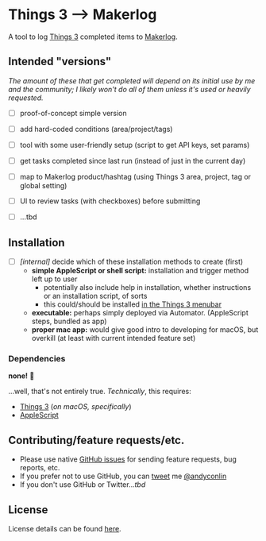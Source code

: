 # Things 3 --> Makerlog
A tool to log [Things 3](https://culturedcode.com/things/) completed items to [Makerlog](https://getmakerlog.com).

## Intended "versions"
_The amount of these that get completed will depend on its initial use by me and the community; I likely won't do all of them unless it's used or heavily requested._
+ [ ] proof-of-concept simple version
+ [ ] add hard-coded conditions (area/project/tags)
+ [ ] tool with some user-friendly setup (script to get API keys, set params)
+ [ ] get tasks completed since last run (instead of just in the current day)
+ [ ] map to Makerlog product/hashtag (using Things 3 area, project, tag or global setting)
+ [ ] UI to review tasks (with checkboxes) before submitting
+ [ ] ...tbd


## Installation

- [ ] _[internal]_ decide which of these installation methods to create (first)
  - **simple AppleScript or shell script:** installation and trigger method left up to user
    - potentially also include help in installation, whether instructions or an installation script, of sorts
    - this could/should be installed [in the Things 3 menubar](https://support.culturedcode.com/customer/en/portal/articles/2803572-using-applescript-with-things#add-scripts-to-your-menu-bar)
  - **executable:** perhaps simply deployed via Automator. (AppleScript steps, bundled as app)
  - **proper mac app:** would give good intro to developing for macOS, but overkill (at least with current intended feature set)


### Dependencies
**none!** 🎉  

...well, that's not entirely true. _Technically_, this requires:
+ [Things 3](https://culturedcode.com/things/) (_on macOS, specifically_)
+ [AppleScript](https://developer.apple.com/library/archive/documentation/AppleScript/Conceptual/AppleScriptLangGuide/introduction/ASLR_intro.html)

## Contributing/feature requests/etc.
+ Please use native [GitHub issues](/issues) for sending feature requests, bug reports, etc.  
+ If you prefer not to use GitHub, you can [tweet](https://twitter.com/intent/tweet?url=https%3A%2F%2Fgithub.com%2Fandyconlin%2Fthings3ToMakerlog&text=@andyconlin%2C%20here%20is%20a%20feature%20request%20for%20Things%203%20--%3E%20Makerlog%3A%20) me [@andyconlin](https://twitter.com/andyconlin)
+ If you don't use GitHub or Twitter..._tbd_


## License
License details can be found [here](LICENSE.md).
